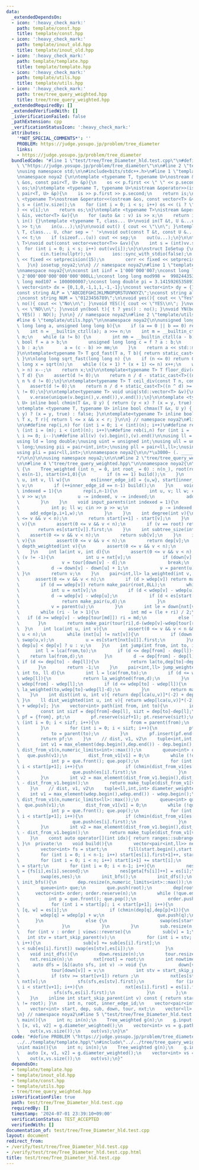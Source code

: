 ```yaml
---
data:
  _extendedDependsOn:
  - icon: ':heavy_check_mark:'
    path: template/const.hpp
    title: template/const.hpp
  - icon: ':heavy_check_mark:'
    path: template/inout_old.hpp
    title: template/inout_old.hpp
  - icon: ':heavy_check_mark:'
    path: template/template.hpp
    title: template/template.hpp
  - icon: ':heavy_check_mark:'
    path: template/utils.hpp
    title: template/utils.hpp
  - icon: ':heavy_check_mark:'
    path: tree/tree_query_weighted.hpp
    title: tree/tree_query_weighted.hpp
  _extendedRequiredBy: []
  _extendedVerifiedWith: []
  _isVerificationFailed: false
  _pathExtension: cpp
  _verificationStatusIcon: ':heavy_check_mark:'
  attributes:
    '*NOT_SPECIAL_COMMENTS*': ''
    PROBLEM: https://judge.yosupo.jp/problem/tree_diameter
    links:
    - https://judge.yosupo.jp/problem/tree_diameter
  bundledCode: "#line 1 \"test/tree/Tree_Diameter_hld.test.cpp\"\n#define PROBLEM\
    \ \"https://judge.yosupo.jp/problem/tree_diameter\"\n\n#line 2 \"template/template.hpp\"\
    \nusing namespace std;\n\n#include<bits/stdc++.h>\n#line 1 \"template/inout_old.hpp\"\
    \nnamespace noya2 {\n\ntemplate <typename T, typename U>\nostream &operator<<(ostream\
    \ &os, const pair<T, U> &p){\n    os << p.first << \" \" << p.second;\n    return\
    \ os;\n}\ntemplate <typename T, typename U>\nistream &operator>>(istream &is,\
    \ pair<T, U> &p){\n    is >> p.first >> p.second;\n    return is;\n}\n\ntemplate\
    \ <typename T>\nostream &operator<<(ostream &os, const vector<T> &v){\n    int\
    \ s = (int)v.size();\n    for (int i = 0; i < s; i++) os << (i ? \" \" : \"\"\
    ) << v[i];\n    return os;\n}\ntemplate <typename T>\nistream &operator>>(istream\
    \ &is, vector<T> &v){\n    for (auto &x : v) is >> x;\n    return is;\n}\n\nvoid\
    \ in() {}\ntemplate <typename T, class... U>\nvoid in(T &t, U &...u){\n    cin\
    \ >> t;\n    in(u...);\n}\n\nvoid out() { cout << \"\\n\"; }\ntemplate <typename\
    \ T, class... U, char sep = ' '>\nvoid out(const T &t, const U &...u){\n    cout\
    \ << t;\n    if (sizeof...(u)) cout << sep;\n    out(u...);\n}\n\ntemplate<typename\
    \ T>\nvoid out(const vector<vector<T>> &vv){\n    int s = (int)vv.size();\n  \
    \  for (int i = 0; i < s; i++) out(vv[i]);\n}\n\nstruct IoSetup {\n    IoSetup(){\n\
    \        cin.tie(nullptr);\n        ios::sync_with_stdio(false);\n        cout\
    \ << fixed << setprecision(15);\n        cerr << fixed << setprecision(7);\n \
    \   }\n} iosetup_noya2;\n\n} // namespace noya2\n#line 1 \"template/const.hpp\"\
    \nnamespace noya2{\n\nconst int iinf = 1'000'000'007;\nconst long long linf =\
    \ 2'000'000'000'000'000'000LL;\nconst long long mod998 =  998244353;\nconst long\
    \ long mod107 = 1000000007;\nconst long double pi = 3.14159265358979323;\nconst\
    \ vector<int> dx = {0,1,0,-1,1,1,-1,-1};\nconst vector<int> dy = {1,0,-1,0,1,-1,-1,1};\n\
    const string ALP = \"ABCDEFGHIJKLMNOPQRSTUVWXYZ\";\nconst string alp = \"abcdefghijklmnopqrstuvwxyz\"\
    ;\nconst string NUM = \"0123456789\";\n\nvoid yes(){ cout << \"Yes\\n\"; }\nvoid\
    \ no(){ cout << \"No\\n\"; }\nvoid YES(){ cout << \"YES\\n\"; }\nvoid NO(){ cout\
    \ << \"NO\\n\"; }\nvoid yn(bool t){ t ? yes() : no(); }\nvoid YN(bool t){ t ?\
    \ YES() : NO(); }\n\n} // namespace noya2\n#line 2 \"template/utils.hpp\"\n\n\
    #line 6 \"template/utils.hpp\"\n\nnamespace noya2{\n\nunsigned long long inner_binary_gcd(unsigned\
    \ long long a, unsigned long long b){\n    if (a == 0 || b == 0) return a + b;\n\
    \    int n = __builtin_ctzll(a); a >>= n;\n    int m = __builtin_ctzll(b); b >>=\
    \ m;\n    while (a != b) {\n        int mm = __builtin_ctzll(a - b);\n       \
    \ bool f = a > b;\n        unsigned long long c = f ? a : b;\n        b = f ?\
    \ b : a;\n        a = (c - b) >> mm;\n    }\n    return a << std::min(n, m);\n\
    }\n\ntemplate<typename T> T gcd_fast(T a, T b){ return static_cast<T>(inner_binary_gcd(std::abs(a),std::abs(b)));\
    \ }\n\nlong long sqrt_fast(long long n) {\n    if (n <= 0) return 0;\n    long\
    \ long x = sqrt(n);\n    while ((x + 1) * (x + 1) <= n) x++;\n    while (x * x\
    \ > n) x--;\n    return x;\n}\n\ntemplate<typename T> T floor_div(const T n, const\
    \ T d) {\n    assert(d != 0);\n    return n / d - static_cast<T>((n ^ d) < 0 &&\
    \ n % d != 0);\n}\n\ntemplate<typename T> T ceil_div(const T n, const T d) {\n\
    \    assert(d != 0);\n    return n / d + static_cast<T>((n ^ d) >= 0 && n % d\
    \ != 0);\n}\n\ntemplate<typename T> void uniq(std::vector<T> &v){\n    std::sort(v.begin(),v.end());\n\
    \    v.erase(unique(v.begin(),v.end()),v.end());\n}\n\ntemplate <typename T, typename\
    \ U> inline bool chmin(T &x, U y) { return (y < x) ? (x = y, true) : false; }\n\
    \ntemplate <typename T, typename U> inline bool chmax(T &x, U y) { return (x <\
    \ y) ? (x = y, true) : false; }\n\ntemplate<typename T> inline bool range(T l,\
    \ T x, T r){ return l <= x && x < r; }\n\n} // namespace noya2\n#line 8 \"template/template.hpp\"\
    \n\n#define rep(i,n) for (int i = 0; i < (int)(n); i++)\n#define repp(i,m,n) for\
    \ (int i = (m); i < (int)(n); i++)\n#define reb(i,n) for (int i = (int)(n-1);\
    \ i >= 0; i--)\n#define all(v) (v).begin(),(v).end()\n\nusing ll = long long;\n\
    using ld = long double;\nusing uint = unsigned int;\nusing ull = unsigned long\
    \ long;\nusing pii = pair<int,int>;\nusing pll = pair<ll,ll>;\nusing pil = pair<int,ll>;\n\
    using pli = pair<ll,int>;\n\nnamespace noya2{\n\n/*\u3000~ (. _________ . /)\u3000\
    */\n\n}\n\nusing namespace noya2;\n\n\n#line 2 \"tree/tree_query_weighted.hpp\"\
    \n\n#line 4 \"tree/tree_query_weighted.hpp\"\n\nnamespace noya2{\n\nstruct Tree_weighted\
    \ {\n    Tree_weighted (int n_ = 0, int root_ = 0) : n(n_), root(root_), inner_edge_id(0),\
    \ es(n-1), start(n+1,0){\n        if (n == 1) build();\n    }\n    void add_edge(int\
    \ u, int v, ll w){\n        es[inner_edge_id] = {u,w}, start[inner_edge_id] =\
    \ v;\n        if (++inner_edge_id == n-1) build();\n    }\n    void input(int\
    \ indexed = 1){\n        rep(i,n-1){\n            int u, v; ll w; cin >> u >>\
    \ v >> w;\n            u -= indexed, v -= indexed;\n            add_edge(u,v,w);\n\
    \        }\n    }\n    void input_parents(int indexed = 1){\n        rep(i,n-1){\n\
    \            int p; ll w; cin >> p >> w;\n            p -= indexed;\n        \
    \    add_edge(p,i+1,w);\n        }\n    }\n    int degree(int v){\n        assert(0\
    \ <= v && v < n);\n        return start[v+1] - start[v];\n    }\n    int parent(int\
    \ v){\n        assert(0 <= v && v < n);\n        if (v == root) return -1;\n \
    \       return es[start[v]].first;\n    }\n    int subtree_size(int v){\n    \
    \    assert(0 <= v && v < n);\n        return sub[v];\n    }\n    int depth(int\
    \ v){\n        assert(0 <= v && v < n);\n        return dep[v];\n    }\n    ll\
    \ depth_weighted(int v){\n        assert(0 <= v && v < n);\n        return wdep[v];\n\
    \    }\n    int la(int v, int d){\n        assert(0 <= v && v < n);\n        while\
    \ (v != -1){\n            int u = nxt[v];\n            if (down[v] - d >= down[u]){\n\
    \                v = tour[down[v] - d];\n                break;\n            }\n\
    \            d -= down[v] - down[u] + 1;\n            v = parent(u);\n       \
    \ }\n        return v;\n    }\n    pair<int,ll> la_weighted(int v, ll d){\n  \
    \      assert(0 <= v && v < n);\n        if (d > wdep[v]) return make_pair(-1,0LL);\n\
    \        if (d == wdep[v]) return make_pair(root,0LL);\n        while (v != -1){\n\
    \            int u = nxt[v];\n            if (d < wdep[v] - wdep[u]) break;\n\
    \            d -= wdep[v] - wdep[u];\n            if (d < es[start[u]].second){\n\
    \                return make_pair(u,d);\n            }\n            d -= es[start[u]].second;\n\
    \            v = parent(u);\n        }\n        int le = down[nxt[v]], ri = down[v];\n\
    \        while (ri - le > 1){\n            int md = (le + ri) / 2;\n         \
    \   if (d >= wdep[v] - wdep[tour[md]]) ri = md;\n            else le = md;\n \
    \       }\n        return make_pair(tour[ri],d-(wdep[v]-wdep[tour[ri]]));\n  \
    \  }\n    int lca(int u, int v){\n        assert(0 <= v && v < n && 0 <= u &&\
    \ u < n);\n        while (nxt[u] != nxt[v]){\n            if (down[u] < down[v])\
    \ swap(u,v);\n            u = es[start[nxt[u]]].first;\n        }\n        return\
    \ dep[u] < dep[v] ? u : v;\n    }\n    int jump(int from, int to, int d){\n  \
    \      int l = lca(from,to);\n        if (d <= dep[from] - dep[l]){\n        \
    \    return la(from,d);\n        }\n        d -= dep[from] - dep[l];\n       \
    \ if (d <= dep[to] - dep[l]){\n            return la(to,dep[to]-dep[l]-d);\n \
    \       }\n        return -1;\n    }\n    pair<int,ll> jump_weighted(int from,\
    \ int to, ll d){\n        int l = lca(from,to);\n        if (d <= wdep[from] -\
    \ wdep[l]){\n            return la_weighted(from,d);\n        }\n        d -=\
    \ wdep[from] - wdep[l];\n        if (d <= wdep[to] - wdep[l]){\n            return\
    \ la_weighted(to,wdep[to]-wdep[l]-d);\n        }\n        return make_pair(-1,0LL);\n\
    \    }\n    int dist(int u, int v){ return dep[lca(u,v)]*(-2) + dep[u] + dep[v];\
    \ }\n    ll dist_weighted(int u, int v){ return wdep[lca(u,v)]*(-2) + wdep[u]\
    \ + wdep[v]; }\n    vector<int> path(int from, int to){\n        int l = lca(from,to);\n\
    \        const int sizf = dep[from]-dep[l], sizt = dep[to]-dep[l];\n        vector<int>\
    \ pf = {from}, pt;\n        pf.reserve(sizf+1); pt.reserve(sizt);\n        for\
    \ (int i = 0; i < sizf; i++){\n            from = parent(from);\n            pf.push_back(from);\n\
    \        }\n        for (int i = 0; i < sizt; i++){\n            pt.push_back(to);\n\
    \            to = parent(to);\n        }\n        pf.insert(pf.end(),pt.rbegin(),pt.rend());\n\
    \        return pf;\n    }\n    // dist, v1, v2\n    tuple<int,int,int> diameter(){\n\
    \        int v1 = max_element(dep.begin(),dep.end()) - dep.begin();\n        vector<int>\
    \ dist_from_v1(n,numeric_limits<int>::max());\n        queue<int> que;\n     \
    \   que.push(v1);\n        dist_from_v1[v1] = 0;\n        while (!que.empty()){\n\
    \            int p = que.front(); que.pop();\n            for (int i = start[p];\
    \ i < start[p+1]; i++){\n                if (chmin(dist_from_v1[es[i].first],dist_from_v1[p]+1)){\n\
    \                    que.push(es[i].first);\n                }\n            }\n\
    \        }\n        int v2 = max_element(dist_from_v1.begin(),dist_from_v1.end())\
    \ - dist_from_v1.begin();\n        return make_tuple(dist_from_v1[v2],v1,v2);\n\
    \    }\n    // dist, v1, v2\n    tuple<ll,int,int> diameter_weighted(){\n    \
    \    int v1 = max_element(wdep.begin(),wdep.end()) - wdep.begin();\n        vector<ll>\
    \ dist_from_v1(n,numeric_limits<ll>::max());\n        queue<int> que;\n      \
    \  que.push(v1);\n        dist_from_v1[v1] = 0;\n        while (!que.empty()){\n\
    \            int p = que.front(); que.pop();\n            for (int i = start[p];\
    \ i < start[p+1]; i++){\n                if (chmin(dist_from_v1[es[i].first],dist_from_v1[p]+es[i].second)){\n\
    \                    que.push(es[i].first);\n                }\n            }\n\
    \        }\n        int v2 = max_element(dist_from_v1.begin(),dist_from_v1.end())\
    \ - dist_from_v1.begin();\n        return make_tuple(dist_from_v1[v2],v1,v2);\n\
    \    }\n    const auto operator[](int idx){ return ranges::subrange(es.begin()+start[idx],es.begin()+start[idx+1]);\
    \ }\n  private:\n    void build(){\n        vector<pair<int,ll>> nes(2*(n-1));\n\
    \        vector<int> fs = start;\n        fill(start.begin(),start.end(),0);\n\
    \        for (int i = 0; i < n-1; i++) start[es[i].first+1]++, start[fs[i]+1]++;\n\
    \        for (int i = 0; i < n; i++) start[i+1] += start[i];\n        auto geta\
    \ = start;\n        for (int i = 0; i < n-1; i++){\n            nes[geta[es[i].first]++]\
    \ = {fs[i],es[i].second};\n            nes[geta[fs[i]]++] = es[i];\n        }\n\
    \        swap(es,nes);\n        init_bfs();\n        init_dfs();\n    }\n    void\
    \ init_bfs(){\n        dep.resize(n,numeric_limits<int>::max());\n        wdep.resize(n);\n\
    \        queue<int> que;\n        que.push(root);\n        dep[root] = 0;\n  \
    \      vector<int> order; order.reserve(n);\n        while (!que.empty()){\n \
    \           int p = que.front(); que.pop();\n            order.push_back(p);\n\
    \            for (int i = start[p]; i < start[p+1]; i++){\n                auto\
    \ [q, w] = es[i];\n                if (chmin(dep[q],dep[p]+1)){\n            \
    \        wdep[q] = wdep[p] + w;\n                    que.push(q);\n          \
    \      }\n                else {\n                    swap(es[start[p]],es[i]);\n\
    \                }\n            }\n        }\n        sub.resize(n,0);\n     \
    \   for (int v : order | views::reverse){\n            sub[v] = 1;\n         \
    \   int stv = start_skip_parent(v);\n            for (int i = stv; i < start[v+1];\
    \ i++){\n                sub[v] += sub[es[i].first];\n                if (sub[es[stv].first]\
    \ < sub[es[i].first]) swap(es[stv],es[i]);\n            }\n        }\n    }\n\
    \    void init_dfs(){\n        down.resize(n);\n        tour.resize(n);\n    \
    \    nxt.resize(n);\n        nxt[root] = root;\n        int nowtime = 0;\n   \
    \     auto dfs = [&](auto sfs, int v) -> void {\n            down[v] = nowtime++;\n\
    \            tour[down[v]] = v;\n            int stv = start_skip_parent(v);\n\
    \            if (stv >= start[v+1]) return ;\n            nxt[es[stv].first] =\
    \ nxt[v];\n            sfs(sfs,es[stv].first);\n            for (int i = stv+1;\
    \ i < start[v+1]; i++){\n                nxt[es[i].first] = es[i].first;\n   \
    \             sfs(sfs,es[i].first);\n            }\n        };\n        dfs(dfs,root);\n\
    \    }\n    inline int start_skip_parent(int v) const { return start[v]+int(v\
    \ != root); }\n    int n, root, inner_edge_id;\n    vector<pair<int,ll>> es;\n\
    \    vector<int> start, dep, sub, down, tour, nxt;\n    vector<ll> wdep;\n};\n\
    \n} // namespace noya2\n#line 5 \"test/tree/Tree_Diameter_hld.test.cpp\"\n\nint\
    \ main(){\n    int n; in(n);\n    Tree_weighted g(n);\n    g.input(0);\n    auto\
    \ [x, v1, v2] = g.diameter_weighted();\n    vector<int> vs = g.path(v1,v2);\n\
    \    out(x,vs.size());\n    out(vs);\n}\n"
  code: "#define PROBLEM \"https://judge.yosupo.jp/problem/tree_diameter\"\n\n#include\"\
    ../../template/template.hpp\"\n#include\"../../tree/tree_query_weighted.hpp\"\n\
    \nint main(){\n    int n; in(n);\n    Tree_weighted g(n);\n    g.input(0);\n \
    \   auto [x, v1, v2] = g.diameter_weighted();\n    vector<int> vs = g.path(v1,v2);\n\
    \    out(x,vs.size());\n    out(vs);\n}"
  dependsOn:
  - template/template.hpp
  - template/inout_old.hpp
  - template/const.hpp
  - template/utils.hpp
  - tree/tree_query_weighted.hpp
  isVerificationFile: true
  path: test/tree/Tree_Diameter_hld.test.cpp
  requiredBy: []
  timestamp: '2024-07-01 23:39:10+09:00'
  verificationStatus: TEST_ACCEPTED
  verifiedWith: []
documentation_of: test/tree/Tree_Diameter_hld.test.cpp
layout: document
redirect_from:
- /verify/test/tree/Tree_Diameter_hld.test.cpp
- /verify/test/tree/Tree_Diameter_hld.test.cpp.html
title: test/tree/Tree_Diameter_hld.test.cpp
---
```


